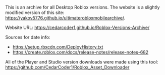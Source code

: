 This is an archive for all Desktop Roblox versions.
The website is a slightly modified version of this site: https://yakov5776.github.io/ultimaterobloxmobilearchive/.

Website URL: https://cedarcoder1.github.io/Roblox-Versions-Archive/

Sources for date info:
* https://setup.rbxcdn.com/DeployHistory.txt
* https://create.roblox.com/docs/release-notes/release-notes-682

All of the Player and Studio version downloads were made using this tool: https://github.com/CedarCoder1/Roblox_Asset_Downloader
